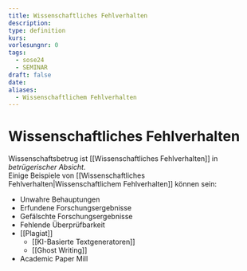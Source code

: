 ```yaml
---
title: Wissenschaftliches Fehlverhalten
description: 
type: definition
kurs: 
vorlesungnr: 0
tags:
  - sose24
  - SEMINAR
draft: false
date: 
aliases:
  - Wissenschaftlichem Fehlverhalten
---
```


# Wissenschaftliches Fehlverhalten

Wissenschaftsbetrug ist [[Wissenschaftliches Fehlverhalten]] in *betrügerischer Absicht*.  
Einige Beispiele von [[Wissenschaftliches Fehlverhalten|Wissenschaftlichem Fehlverhalten]] können sein:

- Unwahre Behauptungen
- Erfundene Forschungsergebnisse
- Gefälschte Forschungsergebnisse
- Fehlende Überprüfbarkeit
- [[Plagiat]]
	- [[KI-Basierte Textgeneratoren]]
	- [[Ghost Writing]]
- Academic Paper Mill